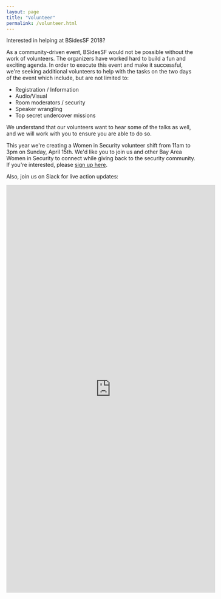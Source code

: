 ```yaml
---
layout: page
title: "Volunteer"
permalink: /volunteer.html
--- 
```


Interested in helping at BSidesSF 2018?

As a community-driven event, BSidesSF would not be possible without the work of volunteers. The organizers have worked hard to build a fun and exciting agenda. In order to execute this event and make it successful, we're seeking additional volunteers to help with the tasks on the two days of the event which include, but are not limited to:

* Registration / Information
* Audio/Visual
* Room moderators / security
* Speaker wrangling
* Top secret undercover missions

We understand that our volunteers want to hear some of the talks as well, and we will work with you to ensure you are able to do so.

This year we're creating a Women in Security volunteer shift from 11am to 3pm on Sunday, April 15th. We'd like you to join us and other Bay Area Women in Security to connect while giving back to the security community. If you're interested, please <a href="https://goo.gl/forms/9iw6hgcHtZttQ4E13">sign up here</a>.

Also, join us on Slack for live action updates:
<script async defer src="https://bsidessf-slack.herokuapp.com/slackin.js?large"></script>

<script type="text/javascript" src="https://www.cervistech.com/acts/javascript/resize.js"></script>
<iframe id="myFrame" name="myFrame" src="https://www.cervistech.com/acts/webreg/eventwebreglist.php?org_id=0235" width="550" height="1075" frameborder="0"></iframe>

